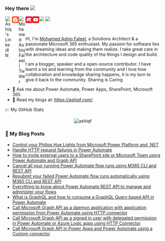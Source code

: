 ### Hey there <img src="https://media.giphy.com/media/hvRJCLFzcasrR4ia7z/giphy.gif" width="25px">
<a href="https://www.linkedin.com/in/ashiqf/">
  <img align="left" alt="Ashiq's LinkedIN" width="22px" src="https://raw.githubusercontent.com/peterthehan/peterthehan/master/assets/linkedin.svg" />
</a>
<a href="https://ashiqf.com">
  <img align="left" alt="Mohamed Ashiq Faleel | Blog" width="22px" src="https://github.com/edent/SuperTinyIcons/blob/master/images/svg/blogger.svg" />
</a>
<a href="https://twitter.com/AshiqfFaleel">
  <img align="left" alt="Mohamed Ashiq Faleel | Twitter" width="22px" src="https://raw.githubusercontent.com/peterthehan/peterthehan/master/assets/twitter.svg" />
</a>
<a href="https://www.meetup.com/cloudjourneyusergroup">
  <img align="left" alt="Cloud Journey User Group" width="22px" src="https://github.com/edent/SuperTinyIcons/blob/master/images/svg/meetup.svg" />
</a>
<a href="https://www.youtube.com/channel/UC8jaFS5wRoWiJovftvBXcQw">
  <img align="left" alt="Mohamed Ashiq Faleel Youtube Channel" width="22px" src="https://github.com/edent/SuperTinyIcons/blob/master/images/svg/youtube.svg" />
</a>

![](https://img.shields.io/badge/Microsoft-MCT-red)
![](https://img.shields.io/badge/Microsoft%20365-Consultant-orange)

<br />

Hi, I'm [Mohamed Ashiq Faleel](https://ashiqf.com/), a Solutions Architect & a passionate Microsoft 365 enthusiast. My passion for software lies with dreaming ideas and making them realize. I take great care in the architecture and code quality of the things I design and build.

I am a blogger, speaker and a open-source contributor. I have learnt a lot and learning from the community and I love how collaboration and knowledge sharing happens, it is my turn to give it back to the community. Sharing is Caring
- 💬 Ask me about Power Automate, Power Apps, SharePoint, Microsoft 365
- 📰 Read my blogs at: https://ashiqf.com/

📈 My GitHub Stats

<p align="center"> <img src="https://github-readme-stats.vercel.app/api?username=ashiqf&show_icons=true&theme=gotham" alt="ashiqf" />
  
### 📙 My Blog Posts
<!--START_SECTION:feed-->
* [Control your Philips Hue Lights from Microsoft Power Platform and .NET](https:&#x2F;&#x2F;ashiqf.com&#x2F;2021&#x2F;06&#x2F;25&#x2F;control-your-philips-hue-lights-from-microsoft-power-platform-and-net&#x2F;)
* [Handle HTTP request failures in Power Automate](https:&#x2F;&#x2F;ashiqf.com&#x2F;2021&#x2F;06&#x2F;12&#x2F;handle-http-request-failures-in-power-automate&#x2F;)
* [How to invite external users to a SharePoint site or Microsoft Team using Power Automate and Graph API](https:&#x2F;&#x2F;ashiqf.com&#x2F;2021&#x2F;05&#x2F;26&#x2F;how-to-invite-external-users-to-a-sharepoint-site-or-microsoft-team-using-power-automate-and-graph-api&#x2F;)
* [Cancel all your running Power Automate flow runs using M365 CLI and REST API](https:&#x2F;&#x2F;ashiqf.com&#x2F;2021&#x2F;05&#x2F;16&#x2F;cancel-all-your-running-power-automate-flow-runs-using-m365-cli-and-rest-api&#x2F;)
* [Resubmit your failed Power Automate flow runs automatically using M365 CLI and REST API](https:&#x2F;&#x2F;ashiqf.com&#x2F;2021&#x2F;05&#x2F;09&#x2F;resubmit-your-failed-power-automate-flow-runs-automatically-using-m365-cli-and-rest-api&#x2F;)
* [Everything to know about Power Automate REST API to manage and administer your flows](https:&#x2F;&#x2F;ashiqf.com&#x2F;2021&#x2F;05&#x2F;09&#x2F;everything-to-know-about-power-automate-rest-api-to-manage-and-administer-your-flows&#x2F;)
* [What is GraphQL and how to consume a GraphQL Query based API in Power Automate](https:&#x2F;&#x2F;ashiqf.com&#x2F;2021&#x2F;04&#x2F;25&#x2F;what-is-graphql-and-how-to-consume-a-graphql-query-based-api-in-power-automate&#x2F;)
* [Call Microsoft Graph API as a daemon application with application permission from Power Automate using HTTP connector](https:&#x2F;&#x2F;ashiqf.com&#x2F;2021&#x2F;03&#x2F;16&#x2F;call-microsoft-graph-api-as-a-daemon-application-with-application-permission-from-power-automate-using-http-connector&#x2F;)
* [Call Microsoft Graph API as a signed in user with delegated permission in Power Automate or Azure Logic apps using HTTP Connector](https:&#x2F;&#x2F;ashiqf.com&#x2F;2021&#x2F;03&#x2F;16&#x2F;call-microsoft-graph-api-as-a-signed-in-user-with-delegated-permission-in-power-automate-or-azure-logic-apps-using-http-connector&#x2F;)
* [Call Microsoft Graph API in Power Apps and Power Automate using a Custom connector](https:&#x2F;&#x2F;ashiqf.com&#x2F;2021&#x2F;03&#x2F;16&#x2F;call-microsoft-graph-api-in-power-apps-and-power-automate-using-a-custom-connector&#x2F;)
<!--END_SECTION:feed-->
